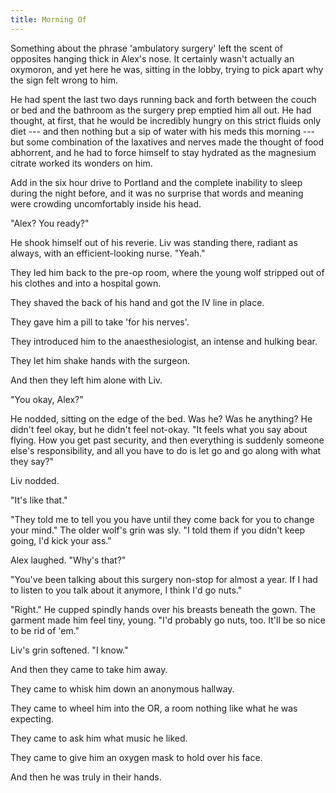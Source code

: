 ```yaml
---
title: Morning Of
---
```


Something about the phrase 'ambulatory surgery' left the scent of opposites hanging thick in Alex's nose. It certainly wasn't actually an oxymoron, and yet here he was, sitting in the lobby, trying to pick apart why the sign felt wrong to him.

He had spent the last two days running back and forth between the couch or bed and the bathroom as the surgery prep emptied him all out. He had thought, at first, that he would be incredibly hungry on this strict fluids only diet --- and then nothing but a sip of water with his meds this morning --- but some combination of the laxatives and nerves made the thought of food abhorrent, and he had to force himself to stay hydrated as the magnesium citrate worked its wonders on him.

Add in the six hour drive to Portland and the complete inability to sleep during the night before, and it was no surprise that words and meaning were crowding uncomfortably inside his head.

"Alex? You ready?"

He shook himself out of his reverie. Liv was standing there, radiant as always, with an efficient-looking nurse. "Yeah."

They led him back to the pre-op room, where the young wolf stripped out of his clothes and into a hospital gown.

They shaved the back of his hand and got the IV line in place.

They gave him a pill to take 'for his nerves'.

They introduced him to the anaesthesiologist, an intense and hulking bear.

They let him shake hands with the surgeon.

And then they left him alone with Liv.

"You okay, Alex?"

He nodded, sitting on the edge of the bed. Was he? Was he anything? He didn't feel okay, but he didn't feel not-okay. "It feels what you say about flying. How you get past security, and then everything is suddenly someone else's responsibility, and all you have to do is let go and go along with what they say?"

Liv nodded.

"It's like that."

"They told me to tell you you have until they come back for you to change your mind." The older wolf's grin was sly. "I told them if you didn't keep going, I'd kick your ass."

Alex laughed. "Why's that?"

"You've been talking about this surgery non-stop for almost a year. If I had to listen to you talk about it anymore, I think I'd go nuts."

"Right." He cupped spindly hands over his breasts beneath the gown. The garment made him feel tiny, young. "I'd probably go nuts, too. It'll be so nice to be rid of 'em."

Liv's grin softened. "I know."

And then they came to take him away.

They came to whisk him down an anonymous hallway.

They came to wheel him into the OR, a room nothing like what he was expecting.

They came to ask him what music he liked.

They came to give him an oxygen mask to hold over his face.

And then he was truly in their hands.
